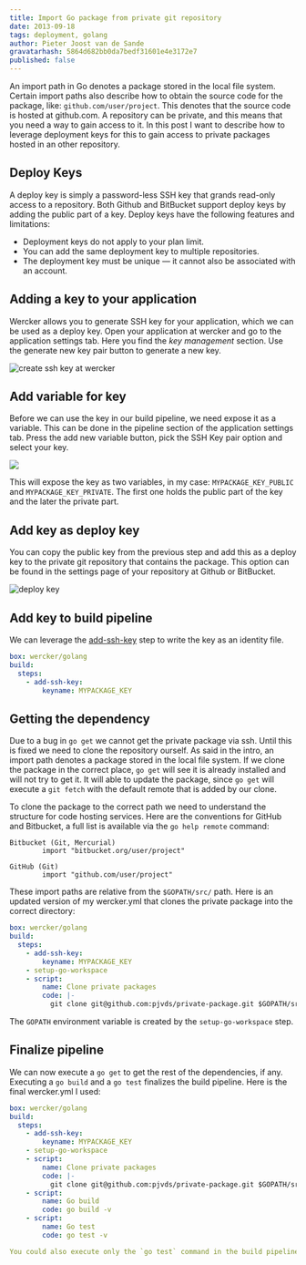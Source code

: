 ```yaml
---
title: Import Go package from private git repository
date: 2013-09-18
tags: deployment, golang
author: Pieter Joost van de Sande
gravatarhash: 5864d682bb0da7bedf31601e4e3172e7
published: false
---
```


An import path in Go denotes a package stored in the local file system. Certain import paths also describe how to obtain the source code for the package, like: `github.com/user/project`. This denotes that the source code is hosted at github.com. A repository can be private, and this means that you need a way to gain access to it. In this post I want to describe how to leverage deployment keys for this to gain access to private packages hosted in an other repository.

## Deploy Keys

A deploy key is simply a password-less SSH key that grands read-only access to a repository. Both Github and BitBucket support deploy keys by adding the public part of a key. Deploy keys have the following features and limitations:

* Deployment keys do not apply to your plan limit.
* You can add the same deployment key to multiple repositories.
* The deployment key must be unique — it cannot also be associated with an account.

## Adding a key to your application

Wercker allows you to generate SSH key for your application, which we can be used as a deploy key. Open your application at wercker and go to the application settings tab. Here you find the _key management_ section. Use the generate new key pair button to generate a new key.

![create ssh key at wercker](/images/posts/import-go-package-from-private-git-repository/generate-key.png)

## Add variable for key

Before we can use the key in our build pipeline, we need expose it as a variable. This can be done in the pipeline section of the application settings tab. Press the add new variable button, pick the SSH Key pair option and select your key.

![](/images/posts/import-go-package-from-private-git-repository/pipeline-variable.png)

This will expose the key as two variables, in my case: `MYPACKAGE_KEY_PUBLIC` and `MYPACKAGE_KEY_PRIVATE`. The first one holds the public part of the key and the later the private part.

## Add key as deploy key

You can copy the public key from the previous step and add this as a deploy key to the private git repository that contains the package. This option can be found in the settings page of your repository at Github or BitBucket.

![deploy key](/images/posts/import-go-package-from-private-git-repository/deploy-key.png)

## Add key to build pipeline

We can leverage the [add-ssh-key](TODO) step to write the key as an identity file.

``` yaml
box: wercker/golang
build:
  steps:
    - add-ssh-key:
        keyname: MYPACKAGE_KEY
```

## Getting the dependency

Due to a bug in `go get` we cannot get the private package via ssh. Until this is fixed we need to clone the repository ourself. As said in the intro, an import path denotes a package stored in the local file system. If we clone the package in the correct place, `go get` will see it is already installed and will not try to get it. It will able to update the package, since `go get` will execute a `git fetch` with the default remote that is added by our clone.

To clone the package to the correct path we need to understand the structure for code hosting services. Here are the conventions for GitHub and Bitbucket, a full list is available via the `go help remote` command:

    Bitbucket (Git, Mercurial)
            import "bitbucket.org/user/project"

    GitHub (Git)
            import "github.com/user/project"

These import paths are relative from the `$GOPATH/src/` path. Here is an updated version of my wercker.yml that clones the private package into the correct directory:

``` yaml
box: wercker/golang
build:
  steps:
    - add-ssh-key:
        keyname: MYPACKAGE_KEY
    - setup-go-workspace
    - script:
        name: Clone private packages
        code: |-
          git clone git@github.com:pjvds/private-package.git $GOPATH/src/github.com/pjvds/private-package
```

The `GOPATH` environment variable is created by the `setup-go-workspace` step.

## Finalize pipeline

We can now execute a `go get` to get the rest of the dependencies, if any. Executing a `go build` and a `go test` finalizes the build pipeline. Here is the final wercker.yml I used:

``` yaml
box: wercker/golang
build:
  steps:
    - add-ssh-key:
        keyname: MYPACKAGE_KEY
    - setup-go-workspace
    - script:
        name: Clone private packages
        code: |-
          git clone git@github.com:pjvds/private-package.git $GOPATH/src/github.com/pjvds/private-package
    - script:
        name: Go build
        code: go build -v
    - script:
        name: Go test
        code: go test -v

You could also execute only the `go test` command in the build pipeline, since it will also build the code if needed. But by spliting these steps you better know which of those two failed.
```
